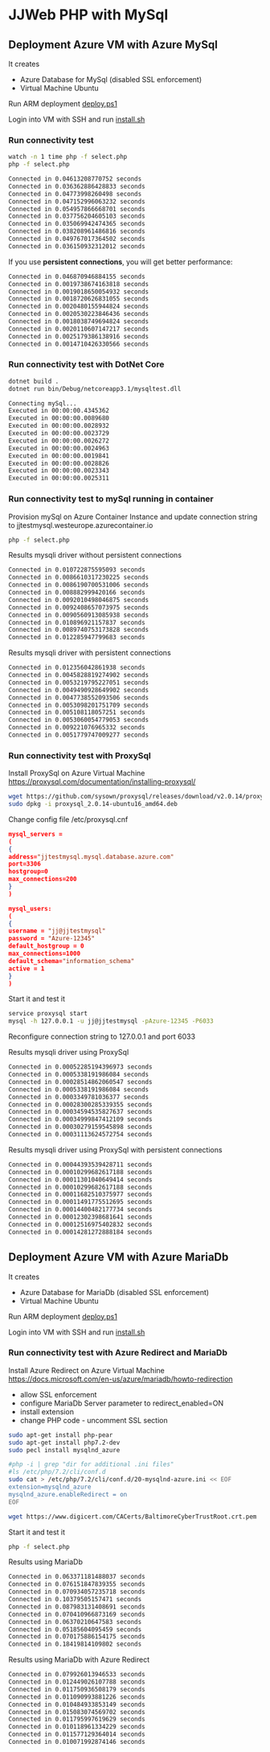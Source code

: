 # JJWeb PHP with MySql

## Deployment Azure VM with Azure MySql

It creates

- Azure Database for MySql (disabled SSL enforcement)
- Virtual Machine Ubuntu

Run ARM deployment [deploy.ps1](arm-deploy/deploy.ps1)

Login into VM with SSH and run [install.sh](src-php/install.sh)

### Run connectivity test

```bash
watch -n 1 time php -f select.php
php -f select.php
```

```bash
Connected in 0.04613208770752 seconds
Connected in 0.036362886428833 seconds
Connected in 0.04773998260498 seconds
Connected in 0.047152996063232 seconds
Connected in 0.054957866668701 seconds
Connected in 0.037756204605103 seconds
Connected in 0.035069942474365 seconds
Connected in 0.038208961486816 seconds
Connected in 0.049767017364502 seconds
Connected in 0.036150932312012 seconds
```

If you use **persistent connections**, you will get better performance:

```bash
Connected in 0.046870946884155 seconds
Connected in 0.0019738674163818 seconds
Connected in 0.0019018650054932 seconds
Connected in 0.0018720626831055 seconds
Connected in 0.0020480155944824 seconds
Connected in 0.0020530223846436 seconds
Connected in 0.0018038749694824 seconds
Connected in 0.0020110607147217 seconds
Connected in 0.0025179386138916 seconds
Connected in 0.0014710426330566 seconds
```

### Run connectivity test with DotNet Core

```bash
dotnet build .
dotnet run bin/Debug/netcoreapp3.1/mysqltest.dll
```

```bash
Connecting mySql...
Executed in 00:00:00.4345362
Executed in 00:00:00.0089680
Executed in 00:00:00.0028932
Executed in 00:00:00.0023729
Executed in 00:00:00.0026272
Executed in 00:00:00.0024963
Executed in 00:00:00.0019841
Executed in 00:00:00.0028826
Executed in 00:00:00.0023343
Executed in 00:00:00.0025311
```

### Run connectivity test to mySql running in container

Provision mySql on Azure Container Instance and update connection string to jjtestmysql.westeurope.azurecontainer.io

```bash
php -f select.php
```

Results mysqli driver without persistent connections

```bash
Connected in 0.010722875595093 seconds
Connected in 0.0086610317230225 seconds
Connected in 0.0086190700531006 seconds
Connected in 0.008882999420166 seconds
Connected in 0.0092010498046875 seconds
Connected in 0.0092408657073975 seconds
Connected in 0.0090560913085938 seconds
Connected in 0.010896921157837 seconds
Connected in 0.0089740753173828 seconds
Connected in 0.012285947799683 seconds
```

Results mysqli driver with persistent connections

```bash
Connected in 0.012356042861938 seconds
Connected in 0.0045828819274902 seconds
Connected in 0.0053219795227051 seconds
Connected in 0.0049490928649902 seconds
Connected in 0.0047738552093506 seconds
Connected in 0.0053098201751709 seconds
Connected in 0.005108118057251 seconds
Connected in 0.0053060054779053 seconds
Connected in 0.009221076965332 seconds
Connected in 0.0051779747009277 seconds
```

### Run connectivity test with ProxySql

Install ProxySql on Azure Virtual Machine https://proxysql.com/documentation/installing-proxysql/

```bash
wget https://github.com/sysown/proxysql/releases/download/v2.0.14/proxysql_2.0.14-ubuntu16_amd64.deb
sudo dpkg -i proxysql_2.0.14-ubuntu16_amd64.deb
```

Change config file /etc/proxysql.cnf

```json
mysql_servers =
(
{
address="jjtestmysql.mysql.database.azure.com"
port=3306
hostgroup=0
max_connections=200
}
)

mysql_users:
(
{
username = "jj@jjtestmysql"
password = "Azure-12345"
default_hostgroup = 0
max_connections=1000
default_schema="information_schema"
active = 1
}
)
```

Start it and test it

```bash
service proxysql start
mysql -h 127.0.0.1 -u jj@jjtestmysql -pAzure-12345 -P6033
```

Reconfigure connection string to 127.0.0.1 and port 6033

Results mysqli driver using ProxySql

```bash
Connected in 0.00052285194396973 seconds
Connected in 0.0005338191986084 seconds
Connected in 0.00028514862060547 seconds
Connected in 0.0005338191986084 seconds
Connected in 0.0003349781036377 seconds
Connected in 0.00028300285339355 seconds
Connected in 0.00034594535827637 seconds
Connected in 0.00034999847412109 seconds
Connected in 0.00030279159545898 seconds
Connected in 0.00031113624572754 seconds
```

Results mysqli driver using ProxySql with persistent connections

```bash
Connected in 0.00044393539428711 seconds
Connected in 0.00010299682617188 seconds
Connected in 0.00011301040649414 seconds
Connected in 0.00010299682617188 seconds
Connected in 0.00011682510375977 seconds
Connected in 0.00011491775512695 seconds
Connected in 0.00014400482177734 seconds
Connected in 0.00012302398681641 seconds
Connected in 0.00012516975402832 seconds
Connected in 0.00014281272888184 seconds
```

## Deployment Azure VM with Azure MariaDb

It creates

- Azure Database for MariaDb (disabled SSL enforcement)
- Virtual Machine Ubuntu

Run ARM deployment [deploy.ps1](arm-deploy/deploy.ps1)

Login into VM with SSH and run [install.sh](src-php/install.sh)

### Run connectivity test with Azure Redirect and MariaDb

Install Azure Redirect on Azure Virtual Machine https://docs.microsoft.com/en-us/azure/mariadb/howto-redirection

- allow SSL enforcement
- configure MariaDb Server parameter to redirect_enabled=ON
- install extension
- change PHP code - uncomment SSL section
 
```bash
sudo apt-get install php-pear
sudo apt-get install php7.2-dev
sudo pecl install mysqlnd_azure

#php -i | grep "dir for additional .ini files"
#ls /etc/php/7.2/cli/conf.d
sudo cat > /etc/php/7.2/cli/conf.d/20-mysqlnd-azure.ini << EOF
extension=mysqlnd_azure
mysqlnd_azure.enableRedirect = on
EOF

wget https://www.digicert.com/CACerts/BaltimoreCyberTrustRoot.crt.pem
```

Start it and test it

```bash
php -f select.php
```

Results using MariaDb

```bash
Connected in 0.063371181488037 seconds
Connected in 0.076151847839355 seconds
Connected in 0.070934057235718 seconds
Connected in 0.10379505157471 seconds
Connected in 0.087983131408691 seconds
Connected in 0.070410966873169 seconds
Connected in 0.06370210647583 seconds
Connected in 0.05185604095459 seconds
Connected in 0.070175886154175 seconds
Connected in 0.18419814109802 seconds
```

Results using MariaDb with Azure Redirect

```bash
Connected in 0.079926013946533 seconds
Connected in 0.012449026107788 seconds
Connected in 0.011750936508179 seconds
Connected in 0.011090993881226 seconds
Connected in 0.010484933853149 seconds
Connected in 0.015083074569702 seconds
Connected in 0.011795997619629 seconds
Connected in 0.010118961334229 seconds
Connected in 0.011577129364014 seconds
Connected in 0.010071992874146 seconds
```
